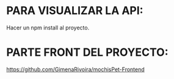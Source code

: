 # PARA VISUALIZAR LA API: 
Hacer un npm install al proyecto.

# PARTE FRONT DEL PROYECTO: 
https://github.com/GimenaRivoira/mochisPet-Frontend
